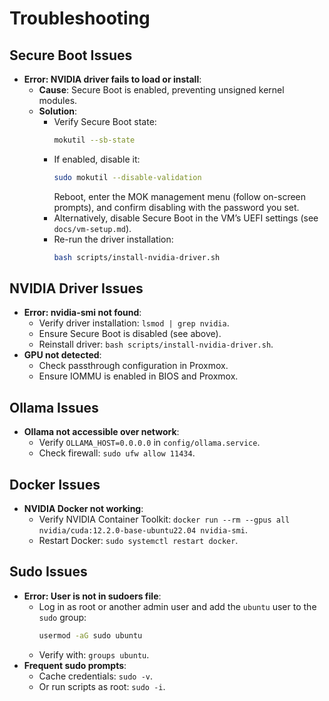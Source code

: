 # Troubleshooting

## Secure Boot Issues
- **Error: NVIDIA driver fails to load or install**:
  - **Cause**: Secure Boot is enabled, preventing unsigned kernel modules.
  - **Solution**:
    - Verify Secure Boot state:
      ```bash
      mokutil --sb-state
      ```
    - If enabled, disable it:
      ```bash
      sudo mokutil --disable-validation
      ```
      Reboot, enter the MOK management menu (follow on-screen prompts), and confirm disabling with the password you set.
    - Alternatively, disable Secure Boot in the VM’s UEFI settings (see `docs/vm-setup.md`).
    - Re-run the driver installation:
      ```bash
      bash scripts/install-nvidia-driver.sh
      ```

## NVIDIA Driver Issues
- **Error: nvidia-smi not found**:
  - Verify driver installation: `lsmod | grep nvidia`.
  - Ensure Secure Boot is disabled (see above).
  - Reinstall driver: `bash scripts/install-nvidia-driver.sh`.
- **GPU not detected**:
  - Check passthrough configuration in Proxmox.
  - Ensure IOMMU is enabled in BIOS and Proxmox.

## Ollama Issues
- **Ollama not accessible over network**:
  - Verify `OLLAMA_HOST=0.0.0.0` in `config/ollama.service`.
  - Check firewall: `sudo ufw allow 11434`.

## Docker Issues
- **NVIDIA Docker not working**:
  - Verify NVIDIA Container Toolkit: `docker run --rm --gpus all nvidia/cuda:12.2.0-base-ubuntu22.04 nvidia-smi`.
  - Restart Docker: `sudo systemctl restart docker`.

## Sudo Issues
- **Error: User is not in sudoers file**:
  - Log in as root or another admin user and add the `ubuntu` user to the `sudo` group:
    ```bash
    usermod -aG sudo ubuntu
    ```
  - Verify with: `groups ubuntu`.
- **Frequent sudo prompts**:
  - Cache credentials: `sudo -v`.
  - Or run scripts as root: `sudo -i`.
